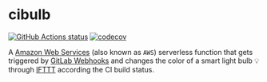 # cibulb

[![GitHub Actions status](https://github.com/screendriver/cibulb/workflows/CI/badge.svg)](https://github.com/screendriver/cibulb/actions)
[![codecov](https://codecov.io/gh/screendriver/cibulb/branch/main/graph/badge.svg)](https://codecov.io/gh/screendriver/cibulb)

A [Amazon Web Services](https://aws.amazon.com) (also known as `AWS`) serverless function that gets triggered by [GitLab Webhooks](https://docs.gitlab.com/ee/user/project/integrations/webhooks.html) and changes the color of a smart light bulb 💡 through [IFTTT](https://ifttt.com) according the CI build status.
